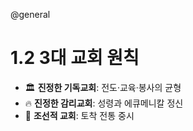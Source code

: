 @general

# 1.2 3대 교회 원칙

- 🏛 **진정한 기독교회**: 전도·교육·봉사의 균형
- 🔥 **진정한 감리교회**: 성령과 에큐메니칼 정신
- 🌾 **조선적 교회**: 토착 전통 중시

